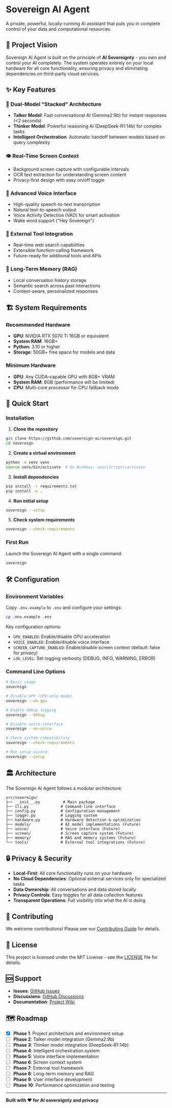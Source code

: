# Sovereign AI Agent

A private, powerful, locally-running AI assistant that puts you in complete control of your data and computational resources.

## 🎯 Project Vision

Sovereign AI Agent is built on the principle of **AI Sovereignty** - you own and control your AI completely. The system operates entirely on your local hardware for all core functionality, ensuring privacy and eliminating dependencies on third-party cloud services.

## ✨ Key Features

### 🧠 Dual-Model "Stacked" Architecture
- **Talker Model**: Fast conversational AI (Gemma2:9b) for instant responses (<2 seconds)
- **Thinker Model**: Powerful reasoning AI (DeepSeek-R1:14b) for complex tasks
- **Intelligent Orchestration**: Automatic handoff between models based on query complexity

### 👁️ Real-Time Screen Context
- Background screen capture with configurable intervals
- OCR text extraction for understanding screen content
- Privacy-first design with easy on/off toggle

### 🎤 Advanced Voice Interface
- High-quality speech-to-text transcription
- Natural text-to-speech output
- Voice Activity Detection (VAD) for smart activation
- Wake word support ("Hey Sovereign")

### 🔧 External Tool Integration
- Real-time web search capabilities
- Extensible function-calling framework
- Future-ready for additional tools and APIs

### 🧠 Long-Term Memory (RAG)
- Local conversation history storage
- Semantic search across past interactions
- Context-aware, personalized responses

## 🏗️ System Requirements

### Recommended Hardware
- **GPU**: NVIDIA RTX 5070 Ti 16GB or equivalent
- **System RAM**: 16GB+ 
- **Python**: 3.10 or higher
- **Storage**: 50GB+ free space for models and data

### Minimum Hardware
- **GPU**: Any CUDA-capable GPU with 8GB+ VRAM
- **System RAM**: 8GB (performance will be limited)
- **CPU**: Multi-core processor for CPU fallback mode

## 🚀 Quick Start

### Installation

1. **Clone the repository**
```bash
git clone https://github.com/sovereign-ai/sovereign.git
cd sovereign
```

2. **Create a virtual environment**
```bash
python -m venv venv
source venv/bin/activate  # On Windows: venv\Scripts\activate
```

3. **Install dependencies**
```bash
pip install -r requirements.txt
pip install -e .
```

4. **Run initial setup**
```bash
sovereign --setup
```

5. **Check system requirements**
```bash
sovereign --check-requirements
```

### First Run

Launch the Sovereign AI Agent with a single command:

```bash
sovereign
```

## 🛠️ Configuration

### Environment Variables
Copy `.env.example` to `.env` and configure your settings:

```bash
cp .env.example .env
```

Key configuration options:
- `GPU_ENABLED`: Enable/disable GPU acceleration
- `VOICE_ENABLED`: Enable/disable voice interface
- `SCREEN_CAPTURE_ENABLED`: Enable/disable screen context (default: false for privacy)
- `LOG_LEVEL`: Set logging verbosity (DEBUG, INFO, WARNING, ERROR)

### Command Line Options

```bash
# Basic usage
sovereign

# Disable GPU (CPU-only mode)
sovereign --no-gpu

# Enable debug logging
sovereign --debug

# Disable voice interface
sovereign --no-voice

# Check system compatibility
sovereign --check-requirements

# Run setup wizard
sovereign --setup
```

## 🏛️ Architecture

The Sovereign AI Agent follows a modular architecture:

```
src/sovereign/
├── __init__.py          # Main package
├── cli.py              # Command-line interface
├── config.py           # Configuration management
├── logger.py           # Logging system
├── hardware.py         # Hardware detection & optimization
├── models/             # AI model implementations (Future)
├── voice/              # Voice interface (Future)
├── screen/             # Screen capture system (Future)
├── memory/             # RAG and memory systems (Future)
└── tools/              # External tool integrations (Future)
```

## 🔒 Privacy & Security

- **Local-First**: All core functionality runs on your hardware
- **No Cloud Dependencies**: Optional external services only for specialized tasks
- **Data Ownership**: All conversations and data stored locally
- **Privacy Controls**: Easy toggles for all data collection features
- **Transparent Operations**: Full visibility into what the AI is doing

## 🤝 Contributing

We welcome contributions! Please see our [Contributing Guide](CONTRIBUTING.md) for details.

## 📄 License

This project is licensed under the MIT License - see the [LICENSE](LICENSE) file for details.

## 🆘 Support

- **Issues**: [GitHub Issues](https://github.com/sovereign-ai/sovereign/issues)
- **Discussions**: [GitHub Discussions](https://github.com/sovereign-ai/sovereign/discussions)
- **Documentation**: [Project Wiki](https://github.com/sovereign-ai/sovereign/wiki)

## 🗺️ Roadmap

- [x] **Phase 1**: Project architecture and environment setup
- [ ] **Phase 2**: Talker model integration (Gemma2:9b)
- [ ] **Phase 3**: Thinker model integration (DeepSeek-R1:14b)
- [ ] **Phase 4**: Intelligent orchestration system
- [ ] **Phase 5**: Voice interface implementation
- [ ] **Phase 6**: Screen context system
- [ ] **Phase 7**: External tool framework
- [ ] **Phase 8**: Long-term memory and RAG
- [ ] **Phase 9**: User interface development
- [ ] **Phase 10**: Performance optimization and testing

---

**Built with ❤️ for AI sovereignty and privacy** 